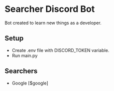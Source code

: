 # Searcher Discord Bot
Bot created to learn new things as a developer.

## Setup

- Create .env file with DISCORD_TOKEN variable.
- Run main.py

## Searchers
- Google [$google]
